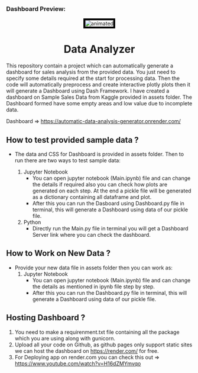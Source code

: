 ### Dashboard Preview:
<p align="center">
  <img src="https://i.imgur.com/kNMoNQI.gif" alt="animated" style="border: 5px solid black">
</p>
<h1 align="center"> Data Analyzer </h1>

This repository contain a project which can automatically generate a dashboard for sales analysis from the provided data. You just need to specify some details required at the start for processing data. Then the code will automatically preprocess and create interactive plotly plots then it will generate a Dashboard using Dash Framework.
I have created a dashboard on Sample Sales Data from Kaggle provided in assets folder. The Dashboard formed have some empty areas and low value due to incomplete data.

Dashboard => https://automatic-data-analysis-generator.onrender.com/

## How to test provided sample data ?
* The data and CSS for Dashboard is provided in assets folder. Then to run there are two ways to test sample data:

    1. Jupyter Notebook
        * You can open jupyter notebook (Main.ipynb) file  and can change the details if required also you can check how plots are generated on each step. At the end a pickle file will be generated as a dictionary containing all dataframe and plot.
        * After this you can run the Dasboard using Dashboard.py file in terminal, this will generate a Dashboard using data of our pickle file.
    2. Python 
        * Directly run the Main.py file in terminal you will get a Dashboard Server link where you can check the dashboard.


## How to Work on New Data ?

* Provide your new data file in assets folder then you can work as:
    1. Jupyter Notebook
        * You can open jupyter notebook (Main.ipynb) file and can change the details as mentioned in ipynb file step by step.
        * After this you can run the Dashboard.py file in terminal, this will generate a Dashboard using data of our pickle file.

## Hosting Dashboard ?
1. You need to make a requirenment.txt file containing all the package which you are using along with gunicorn.
2. Upload all your code on Github, as github pages only support static sites we can host the dashboard on https://render.com/ for free.
3. For Deploying app on render.com you can check this out => https://www.youtube.com/watch?v=H16dZMYmvqo
